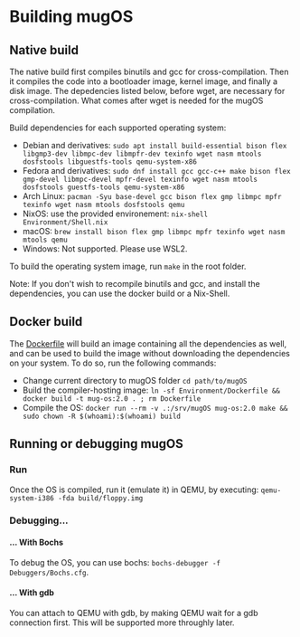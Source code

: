 # Building mugOS

## Native build

The native build first compiles binutils and gcc for cross-compilation.
Then it compiles the code into a bootloader image, kernel image, and finally a disk image.
The depedencies listed below, before wget, are necessary for cross-compilation.
What comes after wget is needed for the mugOS compilation.

Build dependencies for each supported operating system:
- Debian and derivatives: `sudo apt install build-essential bison flex libgmp3-dev libmpc-dev libmpfr-dev texinfo wget nasm mtools dosfstools libguestfs-tools qemu-system-x86`
- Fedora and derivatives: `sudo dnf install gcc gcc-c++ make bison flex gmp-devel libmpc-devel mpfr-devel texinfo wget nasm mtools dosfstools guestfs-tools qemu-system-x86`
- Arch Linux: `pacman -Syu base-devel gcc bison flex gmp libmpc mpfr texinfo wget nasm mtools dosfstools qemu`
- NixOS: use the provided environement: `nix-shell Environment/Shell.nix`
- macOS: `brew install bison flex gmp libmpc mpfr texinfo wget nasm mtools qemu`
- Windows: Not supported. Please use WSL2.

To build the operating system image, run `make` in the root folder.

Note: If you don't wish to recompile binutils and gcc, and install the dependencies,
you can use the docker build or a Nix-Shell.

## Docker build

The [Dockerfile](../Environment/Dockerfile) will build an image containing all the dependencies as well, and can be used to build the image without downloading the dependencies on your system. To do so, run the following commands:

- Change current directory to mugOS folder `cd path/to/mugOS`
- Build the compiler-hosting image: `ln -sf Environment/Dockerfile && docker build -t mug-os:2.0 . ; rm Dockerfile`
- Compile the OS: `docker run --rm -v .:/srv/mugOS mug-os:2.0 make && sudo chown -R $(whoami):$(whoami) build`

## Running or debugging mugOS

### Run

Once the OS is compiled, run it (emulate it) in QEMU, by executing: `qemu-system-i386 -fda build/floppy.img`

### Debugging...

#### ... With Bochs

To debug the OS, you can use bochs: `bochs-debugger -f Debuggers/Bochs.cfg`.

#### ... With gdb

You can attach to QEMU with gdb, by making QEMU wait for a gdb connection first.
This will be supported more throughly later.

